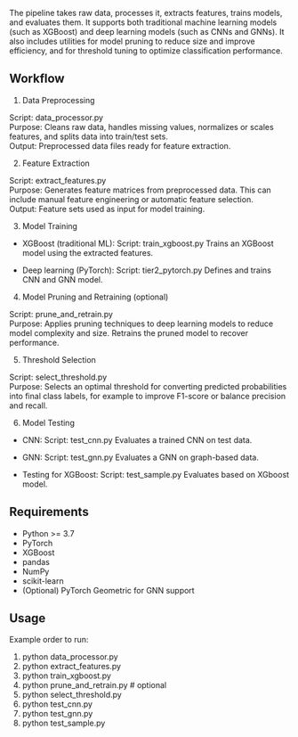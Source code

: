 
The pipeline takes raw data, processes it, extracts features, trains models, and evaluates them. It supports both traditional machine learning models (such as XGBoost) and deep learning models (such as CNNs and GNNs). It also includes utilities for model pruning to reduce size and improve efficiency, and for threshold tuning to optimize classification performance.

## Workflow

1. Data Preprocessing

Script: data_processor.py  
Purpose: Cleans raw data, handles missing values, normalizes or scales features, and splits data into train/test sets.  
Output: Preprocessed data files ready for feature extraction.

2. Feature Extraction

Script: extract_features.py  
Purpose: Generates feature matrices from preprocessed data. This can include manual feature engineering or automatic feature selection.  
Output: Feature sets used as input for model training.

3. Model Training

- XGBoost (traditional ML):
  Script: train_xgboost.py
  Trains an XGBoost model using the extracted features.

- Deep learning (PyTorch):
  Script: tier2_pytorch.py
  Defines and trains CNN and GNN model.

4. Model Pruning and Retraining (optional)

Script: prune_and_retrain.py  
Purpose: Applies pruning techniques to deep learning models to reduce model complexity and size. Retrains the pruned model to recover performance.

5. Threshold Selection

Script: select_threshold.py  
Purpose: Selects an optimal threshold for converting predicted probabilities into final class labels, for example to improve F1-score or balance precision and recall.

6. Model Testing

- CNN:
  Script: test_cnn.py
  Evaluates a trained CNN on test data.

- GNN:
  Script: test_gnn.py
  Evaluates a GNN on graph-based data.

- Testing for XGBoost:
  Script: test_sample.py
  Evaluates based on XGboost model.

## Requirements

- Python >= 3.7
- PyTorch
- XGBoost
- pandas
- NumPy
- scikit-learn
- (Optional) PyTorch Geometric for GNN support

## Usage

Example order to run:

1. python data_processor.py
2. python extract_features.py
3. python train_xgboost.py
4. python prune_and_retrain.py      # optional
5. python select_threshold.py
6. python test_cnn.py
7. python test_gnn.py
8. python test_sample.py

